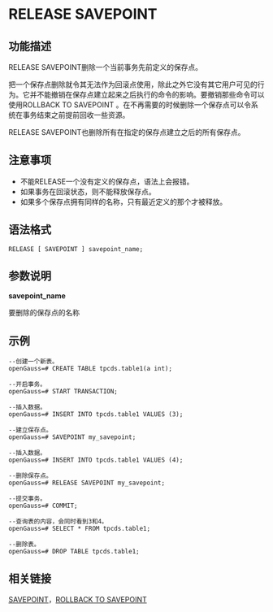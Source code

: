 # RELEASE SAVEPOINT<a name="ZH-CN_TOPIC_0289899874"></a>

## 功能描述<a name="zh-cn_topic_0283137262_zh-cn_topic_0237122177_zh-cn_topic_0059778044_section16730316162219"></a>

RELEASE SAVEPOINT删除一个当前事务先前定义的保存点。

把一个保存点删除就令其无法作为回滚点使用，除此之外它没有其它用户可见的行为。它并不能撤销在保存点建立起来之后执行的命令的影响。要撤销那些命令可以使用ROLLBACK TO SAVEPOINT 。在不再需要的时候删除一个保存点可以令系统在事务结束之前提前回收一些资源。

RELEASE SAVEPOINT也删除所有在指定的保存点建立之后的所有保存点。

## 注意事项<a name="zh-cn_topic_0283137262_zh-cn_topic_0237122177_zh-cn_topic_0059778044_section3731161611223"></a>

-   不能RELEASE一个没有定义的保存点，语法上会报错。
-   如果事务在回滚状态，则不能释放保存点。
-   如果多个保存点拥有同样的名称，只有最近定义的那个才被释放。

## 语法格式<a name="zh-cn_topic_0283137262_zh-cn_topic_0237122177_zh-cn_topic_0059778044_section1173201615228"></a>

```
RELEASE [ SAVEPOINT ] savepoint_name;
```

## 参数说明<a name="zh-cn_topic_0283137262_zh-cn_topic_0237122177_zh-cn_topic_0059778044_section1073417167224"></a>

**savepoint\_name**

要删除的保存点的名称

## 示例<a name="zh-cn_topic_0283137262_zh-cn_topic_0237122177_zh-cn_topic_0059778044_section147341160228"></a>

```
--创建一个新表。
openGauss=# CREATE TABLE tpcds.table1(a int);

--开启事务。
openGauss=# START TRANSACTION;

--插入数据。
openGauss=# INSERT INTO tpcds.table1 VALUES (3);

--建立保存点。
openGauss=# SAVEPOINT my_savepoint;

--插入数据。
openGauss=# INSERT INTO tpcds.table1 VALUES (4);

--删除保存点。
openGauss=# RELEASE SAVEPOINT my_savepoint;

--提交事务。
openGauss=# COMMIT;

--查询表的内容，会同时看到3和4。
openGauss=# SELECT * FROM tpcds.table1;

--删除表。
openGauss=# DROP TABLE tpcds.table1;
```

## 相关链接<a name="zh-cn_topic_0283137262_zh-cn_topic_0237122177_zh-cn_topic_0059778044_section1873501692219"></a>

[SAVEPOINT](SAVEPOINT.md)，[ROLLBACK TO SAVEPOINT](ROLLBACK-TO-SAVEPOINT.md)

